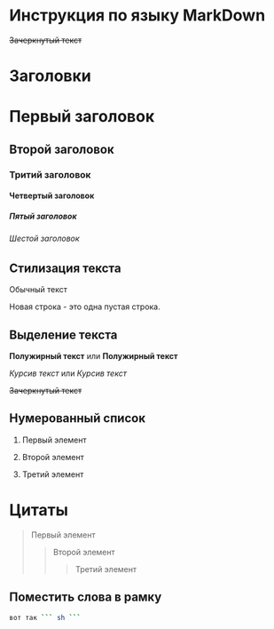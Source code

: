# Инструкция по языку MarkDown
~~Зачеркнутый текст~~
# Заголовки

# Первый заголовок
## Второй заголовок
### Тритий заголовок 
#### Четвертый заголовок
##### Пятый заголовок
###### Шестой заголовок

## Стилизация текста 
Обычный текст

Новая строка - это одна пустая строка.

## Выделение текста
**Полужирный текст** или __Полужирный текст__

*Курсив текст* или _Курсив текст_

~~Зачеркнутый текст~~

## Нумерованный список

1. Первый элемент

2. Второй элемент 

3. Третий элемент

# Цитаты 

> Первый элемент
>> Второй элемент
>>> Третий элемент

## Поместить слова в рамку
```sh
вот так ``` sh ```
```